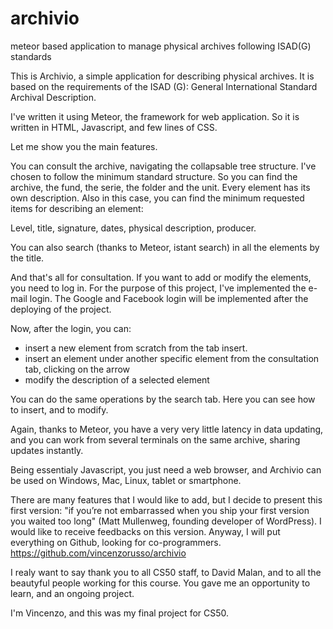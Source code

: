 # archivio
meteor based application to manage physical archives following ISAD(G) standards

This is Archivio, a simple application for describing physical archives.
It is based on the requirements of the ISAD (G): General International Standard Archival Description.
	
I've written it using Meteor, the framework for web application. So it is written in HTML, Javascript, and few lines of CSS.
	
Let me show you the main features.
	
You can consult the archive, navigating the collapsable tree structure. I've chosen to follow  the minimum standard structure.
So you can find the archive, the fund, the serie, the folder and the unit.
Every element has its own description. Also in this case, you can find the minimum requested items for describing an element:
	
Level, title, signature, dates, physical description, producer.
	
You can also search (thanks to Meteor, istant search) in all the elements by the title.
	
And that's all for consultation. If you want to add or modify the elements, you need to log in. For the purpose of this project, I've implemented the e-mail login. The Google and Facebook login will be implemented after the deploying of the project.
	
Now, after the login, you can:
	
- insert a new element from scratch from the tab insert.
- insert an element under another specific element from the consultation tab, clicking on the arrow
- modify the description of a selected element
	
You can do the same operations by the search tab. Here you can see how to insert, and to modify.
	
Again, thanks to Meteor, you have a very very little latency in data updating, and you can work from several terminals on the same archive, sharing updates instantly.
	
Being essentialy Javascript, you just need a web browser, and Archivio can be used on Windows, Mac, Linux, tablet or smartphone.
	
There are many features that I would like to add, but I decide to present this first version: "if you’re not embarrassed when you ship your first version you waited too long" (Matt Mullenweg, founding developer of WordPress). 
I would like to receive feedbacks on this version. Anyway, I will put everything on Github, looking for co-programmers. https://github.com/vincenzorusso/archivio
	
I realy want to say thank you to all CS50 staff, to David Malan, and to all the beautyful people working for this course. You gave me an opportunity to learn, and an ongoing project.

I'm Vincenzo, and this was my final project for CS50.

